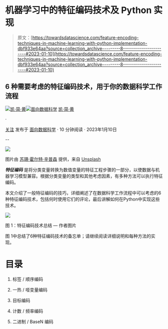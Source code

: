 # 机器学习中的特征编码技术及 Python 实现

> 原文：[https://towardsdatascience.com/feature-encoding-techniques-in-machine-learning-with-python-implementation-dbf933e64aa?source=collection_archive---------8-----------------------#2023-01-10](https://towardsdatascience.com/feature-encoding-techniques-in-machine-learning-with-python-implementation-dbf933e64aa?source=collection_archive---------8-----------------------#2023-01-10)

## 6 种需要考虑的特征编码技术，用于你的数据科学工作流程

[](https://kayjanwong.medium.com/?source=post_page-----dbf933e64aa--------------------------------)[![凯·简·黄](../Images/28e803eca6327d97b6aa97ee4095d7bd.png)](https://kayjanwong.medium.com/?source=post_page-----dbf933e64aa--------------------------------)[](https://towardsdatascience.com/?source=post_page-----dbf933e64aa--------------------------------)[![面向数据科学](../Images/a6ff2676ffcc0c7aad8aaf1d79379785.png)](https://towardsdatascience.com/?source=post_page-----dbf933e64aa--------------------------------) [凯·简·黄](https://kayjanwong.medium.com/?source=post_page-----dbf933e64aa--------------------------------)

·

[关注](https://medium.com/m/signin?actionUrl=https%3A%2F%2Fmedium.com%2F_%2Fsubscribe%2Fuser%2Ffee8693930fb&operation=register&redirect=https%3A%2F%2Ftowardsdatascience.com%2Ffeature-encoding-techniques-in-machine-learning-with-python-implementation-dbf933e64aa&user=Kay+Jan+Wong&userId=fee8693930fb&source=post_page-fee8693930fb----dbf933e64aa---------------------post_header-----------) 发布于 [面向数据科学](https://towardsdatascience.com/?source=post_page-----dbf933e64aa--------------------------------) · 10 分钟阅读 · 2023年1月10日[](https://medium.com/m/signin?actionUrl=https%3A%2F%2Fmedium.com%2F_%2Fvote%2Ftowards-data-science%2Fdbf933e64aa&operation=register&redirect=https%3A%2F%2Ftowardsdatascience.com%2Ffeature-encoding-techniques-in-machine-learning-with-python-implementation-dbf933e64aa&user=Kay+Jan+Wong&userId=fee8693930fb&source=-----dbf933e64aa---------------------clap_footer-----------)

--

[](https://medium.com/m/signin?actionUrl=https%3A%2F%2Fmedium.com%2F_%2Fbookmark%2Fp%2Fdbf933e64aa&operation=register&redirect=https%3A%2F%2Ftowardsdatascience.com%2Ffeature-encoding-techniques-in-machine-learning-with-python-implementation-dbf933e64aa&source=-----dbf933e64aa---------------------bookmark_footer-----------)![](../Images/f0cc329e9db60722e304729377be4544.png)

图片由 [苏珊·霍尔特·辛普森](https://unsplash.com/@shs521?utm_source=medium&utm_medium=referral) 提供，来自 [Unsplash](https://unsplash.com/?utm_source=medium&utm_medium=referral)

***特征编码*** 是将分类变量转换为数值变量的特征工程步骤的一部分，以使数据与机器学习模型兼容。根据分类变量的类型和其他考虑因素，有多种方法可以执行特征编码。

本文介绍了一般特征编码的技巧，详细阐述了在数据科学工作流程中可以考虑的6种特征编码技术，包括何时使用它们的评论，最后讲解如何在Python中实现这些技术。

![](../Images/b373a0a726614c75547f877115df740f.png)

图 1：特征编码技术总结 — 作者图片

图 1中总结了6种特征编码技术的备忘单；请继续阅读详细说明和每种方法的实现。

# 目录

1.  标签 / 顺序编码

1.  一热 / 哑变量编码

1.  目标编码

1.  计数 / 频率编码

1.  二进制 / BaseN 编码
